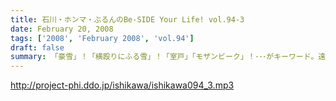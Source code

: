 ```yaml
---
title: 石川・ホンマ・ぶるんのBe-SIDE Your Life! vol.94-3
date: February 20, 2008
tags: ['2008', 'February 2008', 'vol.94']
draft: false
summary: 「豪雪」！「横殴りにふる雪」！「室戸」「モザンビーク」！･･･がキーワード。遠隔地で聴かれているリスナーのあなたに本当に感謝感謝の３本目です。さてさて、２周年のビーサイの行方やいかに！NAMAE
---
```


http://project-phi.ddo.jp/ishikawa/ishikawa094_3.mp3